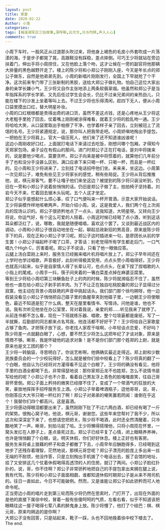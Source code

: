 ```yaml
---
layout: post
title: 家宴
date: 2020-02-22
Author: 小落
categories: 
tags: [梅溪湖军区三俗故事,深呼晰,云次方,元与均棋,声入人心]
comments: true
--- 
```


小周下车时，一股风正从过道那头吹过来，将他身上褐色的毛皮小外套吹成一片荡漾的海，于是步子都晃了晃，高跟鞋没有踩稳，差点摔倒。可巧王少将就站在旁边扶着门，伸出手将小周捞住，又在他脸上落个吻，这才让候在一旁的副官将他那辆大排量的黑色越野开走了。楼上的陈少将和小郑公子刚刚入座，今天是年长点的郑公子做东，自然是他弟弟先到。小周的新唱片刚刚发行，全国上下早就抢了个干净。这次前来专门带了三张新制的黑胶，送给大郑公子做礼物。怕自己这位大家出身的亲学长嫌小气，王少将又自作主张地添上两条软翡翠烟。他虽然和郑公子是当年指挥系的学长学弟、又先后任过学生会会长，仍比不过亲兄弟间的亲热劲儿，只能在楼下的沙发上坐着等叫上去。不过王少将也乐得清闲，趁四下无人，便从小周口袋里摸出口红，替大明星补妆。<br>
小周的口红根根都是贵得出奇的进口货，虽然不差这点钱，还是心疼地从王少将这大老粗手里抢了回去，仗着嘴上刚刚被涂得难看，就着王少将的脸乱吻一通。王少将哈哈大笑，从口袋里取出手帕擦了干净，也学着样子亲了回去，立刻被冠上了流氓的名号。王少将紧遵规定，说，那你叫人把我带走吧。小周娇嗔地掏出手提包，一把拍在王少将肩上。官大一级压死人，他们来了还不知道谁凶谁呢！<br>
这边小周刚收好口红，上面就打电话下来请过去吃饭，刚想问哪个包厢，才得知今天郑家包场，桌子设在有假山的那间。进门时郑公子正在打电话，是刘中将拨来的，说是要他少喝点，莫要贪杯。郑公子向来是被中将惯着的，就算他们几年前分手了也和没分手没甚么区别，满口应承下来只喝一杯、只喝一杯，而且是一杯红的。见小周和王少将进来了，立刻挂了电话招呼他们坐。来来来，坐这边。小周第一次见郑公子，难免有些见王少将家长的感觉，稍有些局促。王少将从背后推推他，说，棋元哥客气，要不让嘎子他们来坐这边？被提到的陈少将只装没听到，仍旧在一旁和小郑公子说着些悄悄的话。仍旧是郑公子做了主，拍拍椅子坚持着。刘岩今天不来，忙着回去锯木头玩呢。五个人这才坐定。<br>
郑公子似乎是想起什么烦心事，叹了口气便叫来一杯开胃酒，示意大家开始说话。王少将装模作样地咳嗽两声，开始介绍小周。说，这是我爱人，我们两个在上次阅兵的现场认识的。郑公子很骄矜地点了一点头，说我知道，大明星呀。又转向王少将说，你运气好，有个这么可爱的人陪着。小周这时候已经喝了点小酒，听到这话耳朵都泛红了，说，哪敢，我就是随便唱唱，喜欢这个罢了。又谈到最近战区内的调动，小周和小郑公子很自动地坐在一起，聊起总政新招的男高音，原来是陈少将手下的兵，现在正和小郑公子学习呢。郑公子这时插进来一句，是廖团长从前的学生罢！小郑公子端起杯子喝了口茶，才答话：别老觉得所有学生都走后门，一口气唱九个High C，厉害着呢。郑公子不说话，只看了他一眼做应答。<br>
云腿上汤白菜刚上来时，服务生已经搬来唱片机将唱片放上了。郑公子早年间还在上学时也学过唱歌，声音极好，此刻听得极其受用，点点头赞小周唱得好。王少将也就高兴起来，似乎是自家情人得了长辈认可，也点点头，在桌下捏了捏唱歌的人小指上的尾戒。小周手一抖，筷子间夹着的一箸白菜差点掉在麻婆豆腐里。<br>
等到王少将给小周叨第三块鳜鱼肚子上的肉的时候，陈少将就濒临忍不住了，虽然他也一直在给小郑公子剥手抓羊肉。为了不让正在独自吃桃胶羹的郑公子显得过分寂寞，他主动在背景小周妖艳的声音中挑起话头。我们部门那个徐均朔呀，他一边假装没看见小郑公子悄悄把自己碟子里的鱼腥草夹到他碟子里，一边朝王少将使眼色，最近不知道是犯了什么病，整天在屋里看情书、写情诗。问他是谁，他也不说。我有次听见他坐在办公室里，背对着我说，亲爱的郑……听见我来了就停了。从前连书都不怎么看，现在一下班就练乐器、唱歌，整个垃圾篓都是废纸，写了一半就撕，后勤部的同志都来点名骂我，他连活都不好好干了！王少将给自己家歌星占够了鱼肉，才把筷子放下说，你老找人家茬干啥啊，小年轻谈点恋爱，不好吗？陈少将差一点就翻白眼了，心想，要不然王少将怎么这把年纪了才谈对象，原来是情商不够。晰哥，我是怀疑他的追求对象！是不是你们部门那个姓郑的上尉，就是原来也是文工团的那个？<br>
王少将一转脑袋，寻思明白了。你说艺彬啊，他俩确实最近走得近。郑上尉和少数民族委员会的一个少校玩得好，怎么就是被你们徐中校看上了？陈少将真的翻了一个白眼，他自认为已经将对方灌得看不见这个白眼了。王少将的确没有看见，他将手里的白酒全都喝下去，非常得瑟地说：那你家郑云龙不也姓郑，怎么不说情书是写给他的呢？小郑公子也不介意，看着自己男友浮上青色的脸嗤嗤直笑，往自己哥哥怀里倒。郑公子面上矜持的微笑已经撑不住了，变成了一个带酒气的狂放的大笑，豪放地挥挥手招呼服务生上酒。小郑公子举着啤酒瓶子，逗他哥哥，说，哥，你刚答应大大爷只喝一杯红的了啊！郑公子对弟弟的嘲笑置若罔闻：谁倒在乎这个！我替你们四个都高兴。这是喜酒。<br>
王少将感动得眼泪都要出来了，虽然刚刚下肚了不过六两白酒，却已经有喝了一斤的架势。很掏心窝子地，他说，棋元哥，谢谢您。这些年来您帮衬了我不少，所以这次和深深定下来了，也想请您把把关。陈少将不喝酒，此时还全然清醒着，只冷酷地笑了一声。晰哥，别拍马屁了哈。王少将懒得搭理他，只将小周揽在怀里，一窝头发扛在人脖子上，差点昏死过去。郑公子已经平复了心情，闭上眼睛养养神，也许是悄悄翻了个白眼，说，明天休假，你们好好休息。楼上正好也有客房。<br>
服务生来将桌上狼藉的杯子和盘子都撤了下去，小周早年应酬跑得多，已经喝到这地步了还残存着理智，茫然地说，那棋元哥您呢？郑公子漂亮的脸庞上多出来一丝无端的不耐烦，他没作答，只是立刻掏出手机拨了个电话出去，报了会馆的地址，挂了又安排这几个仗着休假喝得高透顶的人的住房。就订了两间。小郑公子脸红扑扑的，说，哥，你不住啊？郑公子非常骄矜地把自己的手提包拿出来搁在腿上说，我有代驾。陈少将和小郑公子面面相觑，谁都知道休假时期郑公子是从来不用司机的。往日一直如此，今日不可能破例。然而，又是谁能让郑公子如此骄矜而可人地命令呢。<br>
正当旁边小周的唱片走到第三轮而陈少将仍然在思索时，门打开了，出现在外面的是他的直接下属徐中校，冒着一股有些傻呵呵的气质，左看右看，似乎不知道该把眼睛往这一屋子喝得七荤八素的醉鬼身上放。陈少将懵了，他打了个结巴：棋、棋元哥，原来均朔追的是你啊？<br>
大郑公子没有回答，只是站起来，靴子一踩，头也不回地挽着徐中校下楼去了。<br>
The end.<br>
